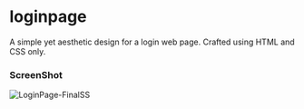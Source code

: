 # loginpage
A simple yet aesthetic design for a login web page. Crafted using HTML and CSS only.

### ScreenShot
![LoginPage-FinalSS](https://github.com/FZehra1512/loginpage/assets/142977761/5f502927-fba4-486a-bb26-ab8ecdd36771)

